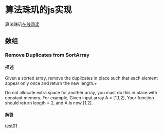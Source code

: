 # 算法珠玑的js实现
  算法珠玑[在线阅读](https://www.gitbook.com/book/soulmachine/algorithm-essentials/details)
  
## 数组

### Remove Duplicates from SortArray

#### 描述

Given a sorted array, remove the duplicates in place such that each element appear only once and return the new length.+

Do not allocate extra space for another array, you must do this in place with constant memory.
For example, Given input array A = [1,1,2],
Your function should return length = 2, and A is now [1,2].

#### 解答

[test01](./src/数组/test01.js)